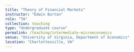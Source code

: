 ```yaml
---
title: "Theory of Financial Markets"
instructor: "Edwin Burton"
role: "TA"
collection: teaching
type: "Undergraduate course"
permalink: /teaching/intermediate-microeconomics
venue: "University of Virginia, Department of Economics"
location: "Charlottesville, VA"
---
```

